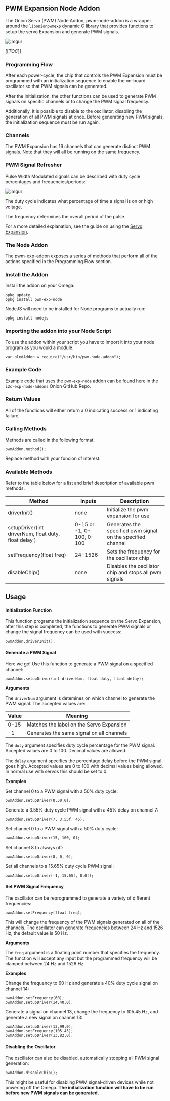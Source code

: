 ## **PWM Expansion Node Addon**

The Onion Servo (PWM) Node Addon, pwm-node-addon is a wrapper around the `libonionpwmexp` dynamic C library that provides functions to setup the servo Expansion and generate PWM signals.

![imgur](http://i.imgur.com/aNoYCZc.png)

[[_TOC_]]

<!-- Programming Flow -->


### **Programming Flow**

After each power-cycle, the chip that controls the PWM Expansion must be programmed with an initialization sequence to enable the on-board oscillator so that PWM signals can be generated.

After the initialization, the other functions can be used to generate PWM signals on specific channels or to change the PWM signal frequency.

Additionally, it is possible to disable to the oscillator, disabling the generation of all PWM signals at once. Before generating new PWM signals, the initialization sequence must be run again.

### **Channels**

The PWM Expansion has 16 channels that can generate distinct PWM signals. Note that they will all be running on the same frequency.

<!-- PWM Signal Refresher -->
### **PWM Signal Refresher**

Pulse Width Modulated signals can be described with duty cycle percentages and frequencies/periods:

![imgur](http://www.bristolwatch.com/picaxe/images/io43.gif)

The duty cycle indicates what percentage of time a signal is on or high voltage.

The frequency determines the overall period of the pulse.

For a more detailed explanation, see the guide on using the [Servo Expansion](https://wiki.onion.io/Tutorials/Expansions/Using-the-Servo-Expansion#pwm-signals).

<!-- MAJOR HEADING -->
<!-- The Node Addon -->
### **The Node Addon**


The pwm-exp-addon exposes a series of methods that perform all of the actions specified in the Programming Flow section.

<!-- Install the Addon -->
### **Install the Addon**

Install the addon on your Omega:
```
opkg update
opkg install pwm-exp-node
```

NodeJS will need to be installed for Node programs to actually run:
```
opkg install nodejs
```

<!-- Importing the Addon -->
### **Importing the addon into your Node Script**

To use the addon within your script you have to import it into your node program as you would a module:

```
var oledAddon = require("/usr/bin/pwm-node-addon");
```




<!-- Example Code -->
### **Example Code**

Example code that uses the `pwm-exp-node` addon can be [found here](https://github.com/OnionIoT/i2c-exp-node-addons/blob/master/Examples/pwm_node_example.js) in the `i2c-exp-node-addons` Onion GitHub Repo.



<!-- Return Values -->
### **Return Values**

All of the functions will either return a 0 indicating success or 1 indicating failure.

<!-- Calling Methods -->
### **Calling Methods**

Methods are called in the following format.

```
pwmAddon.method();
```

Replace method with your funcion of interest.


<!-- Available Methods -->
### **Available Methods**

Refer to the table below for a list and brief description of available pwm methods.

|  Method |   Inputs|  Description |
|---|---|---|
|driverInit()|none| Initialize the pwm expansion for use|
|setupDriver(int driverNum, float duty, float delay )| 0-15 or -1, 0-100, 0-100 |Generates the specified pwm signal on the specified channel|
|setFrequency(float freq)| 24-1526| Sets the frequency for the oscillator chip|
|disableChip()|none|Disables the oscillator chip and stops all pwm signals|

<!-- MAJOR HEADING -->
<!-- Usage -->
## **Usage**

<!-- Init Function -->

#### **Initialization Function**
This function programs the initialization sequence on the Servo Expansion, after this step is completed, the functions to generate PWM signals or change the signal frequency can be used with success:
```
pwmAddon.driverInit();
```


<!-- Generate PWM Signal Function -->
#### **Generate a PWM Signal**
Here we go! Use this function to generate a PWM signal on a specified channel:
```
pwmAddon.setupDriver(int driverNum, float duty, float delay);
```

**Arguments**

The `driverNum` argument is detemines on which channel to generate the PWM signal. The accepted values are:

| Value | Meaning                                   |
|-------|-------------------------------------------|
| 0-15  | Matches the label on the Servo Expansion  |
| -1    | Generates the same signal on all channels |

The `duty` argument specifies duty cycle percentage for the PWM signal. Accepted values are 0 to 100. Decimal values are allowed.

The `delay` argument specifies the percentage delay before the PWM signal goes high. Accepted values are 0 to 100 with decimal values being allowed. In normal use with servos this should be set to 0.

**Examples**

Set channel 0 to a PWM signal with a 50% duty cycle:
```
pwmAddon.setupDriver(0,50,0);
```

Generate a 3.55% duty cycle PWM signal with a 45% delay on channel 7:
```
pwmAddon.setupDriver(7, 3.55f, 45);
```

Set channel 0 to a PWM signal with a 50% duty cycle:
```
pwmAddon.setupDriver(15, 100, 0);
```

Set channel 8 to always off:
```
pwmAddon.setupDriver(8, 0, 0);
```

Set all channels to a 15.65% duty cycle PWM signal:
```
pwmAddon.setupDriver(-1, 15.65f, 0.0f);
```

<!-- Set Signal Frequency -->
#### **Set PWM Signal Frequency**

The oscillator can be reprogrammed to generate a variety of different frequencies:
```
pwmAddon.setFrequency(float freq);
```

This will change the frequency of the PWM signals generated on all of the channels. The oscillator can generate frequencies between 24 Hz and 1526 Hz, the default value is 50 Hz.

**Arguments**

The `freq` argument is a floating point number that specifies the frequency. The function will accept any input but the programmed frequency will be clamped between 24 Hz and 1526 Hz.

**Examples**

Change the frequency to 60 Hz and generate a 40% duty cycle signal on channel 14:

```
pwmAddon.setFrequency(60);
pwmAddon.setupDriver(14,40,0);
```

Generate a signal on channel 13, change the frequency to 105.45 Hz, and generate a new signal on channel 13:
```
pwmAddon.setupDriver(13,99,0);
pwmAddon.setFrequency(105.45);
pwmAddon.setupDriver(13,82,0);
```


<!-- Disable Oscillator -->
#### **Disabling the Oscillator**
The oscillator can also be disabled, automatically stopping all PWM signal generation:
```
pwmAddon.disableChip();
```

This might be useful for disabling PWM signal-driven devices while not powering off the Omega. **The initialization function will have to be run before new PWM signals can be generated.**
